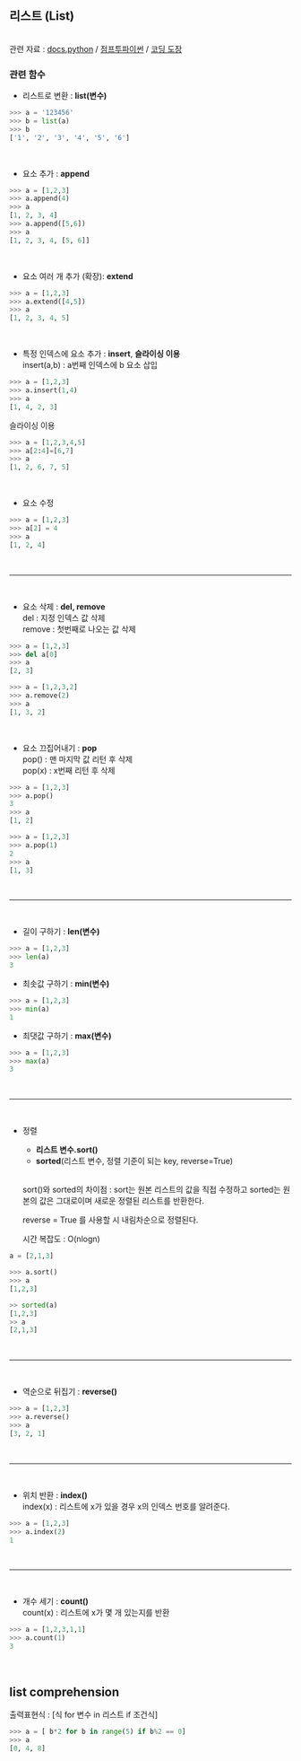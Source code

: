 ## 리스트 (List)

<br>관련 자료 : [docs.python](https://docs.python.org/3/tutorial/datastructures.html) / [점프투파이썬](https://wikidocs.net/14)  / [코딩 도장](https://dojang.io/mod/page/view.php?id=2281) <br>


### 관련 함수

* 리스트로 변환 : **list(변수)**
```python
>>> a = '123456'
>>> b = list(a)
>>> b
['1', '2', '3', '4', '5', '6']
```
<br>

* 요소 추가 : **append**
```python
>>> a = [1,2,3]
>>> a.append(4)
>>> a
[1, 2, 3, 4]
>>> a.append([5,6])
>>> a
[1, 2, 3, 4, [5, 6]]
```
<br>

* 요소 여러 개 추가 (확장): **extend**
```python
>>> a = [1,2,3]
>>> a.extend([4,5])
>>> a
[1, 2, 3, 4, 5]
```
<br>

* 특정 인덱스에 요소 추가 : **insert**, **슬라이싱 이용**<br>
  insert(a,b) : a번째 인덱스에 b 요소 삽입
```python
>>> a = [1,2,3]
>>> a.insert(1,4)
>>> a
[1, 4, 2, 3]
```

 슬라이싱 이용

 ```python
>>> a = [1,2,3,4,5]
>>> a[2:4]=[6,7]
>>> a
[1, 2, 6, 7, 5]
```
<br>

* 요소 수정
```python
>>> a = [1,2,3]
>>> a[2] = 4
>>> a
[1, 2, 4]
```
<br>

---
<br>

* 요소 삭제 : **del, remove** <br>
    del : 지정 인덱스 값 삭제 <br>
    remove : 첫번째로 나오는 값 삭제
```python
>>> a = [1,2,3]
>>> del a[0]
>>> a
[2, 3]
```
```python
>>> a = [1,2,3,2]
>>> a.remove(2)
>>> a
[1, 3, 2]
```
<br>

* 요소 끄집어내기 : **pop**<br>
  pop() : 맨 마지막 값 리턴 후 삭제<br>
  pop(x) : x번째 리턴 후 삭제

```python
>>> a = [1,2,3]
>>> a.pop()
3
>>> a
[1, 2]
```
```python
>>> a = [1,2,3]
>>> a.pop(1)
2
>>> a
[1, 3]
```
<br>

---
<br>

* 길이 구하기 : **len(변수)**
```python
>>> a = [1,2,3]
>>> len(a)
3
```

* 최솟값 구하기 : **min(변수)**
```python
>>> a = [1,2,3]
>>> min(a)
1
```

* 최댓값 구하기 : **max(변수)**
```python
>>> a = [1,2,3]
>>> max(a)
3
```
<br>

---
<br>

* 정렬<br>
  - **리스트 변수.sort()**
  - **sorted**(리스트 변수, 정렬 기준이 되는 key, reverse=True)<br><br>

  sort()와 sorted의 차이점 : sort는 원본 리스트의 값을 직접 수정하고 sorted는 원본의 값은 그대로이며 새로운 정렬된 리스트를 반환한다.<br>
  
  reverse = True 를 사용할 시 내림차순으로 정렬된다.

  시간 복잡도 : O(nlogn)

```python
a = [2,1,3]

>>> a.sort()
>>> a
[1,2,3]

>> sorted(a)
[1,2,3]
>> a
[2,1,3]
```

<br>

---
<br>

* 역순으로 뒤집기 : **reverse()**
```python
>>> a = [1,2,3]
>>> a.reverse()
>>> a
[3, 2, 1]
```

<br>

---
<br>

* 위치 반환 : **index()** <br>
  index(x) : 리스트에 x가 있을 경우 x의 인덱스 번호를 알려준다.
```python
>>> a = [1,2,3]
>>> a.index(2)
1
```

<br>

---
<br>

* 개수 세기 : **count()** <br>
  count(x) : 리스트에 x가 몇 개 있는지를 반환
```python
>>> a = [1,2,3,1,1]
>>> a.count(1)
3
```
<br>

## list comprehension

출력표현식 : [식 for 변수 in 리스트 if 조건식]

```python
>>> a = [ b*2 for b in range(5) if b%2 == 0]
>>> a
[0, 4, 8]
```